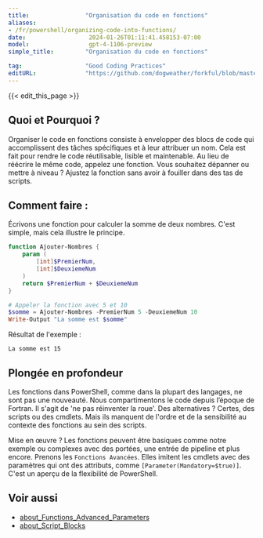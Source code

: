 ```yaml
---
title:                "Organisation du code en fonctions"
aliases:
- /fr/powershell/organizing-code-into-functions/
date:                  2024-01-26T01:11:41.458153-07:00
model:                 gpt-4-1106-preview
simple_title:         "Organisation du code en fonctions"

tag:                  "Good Coding Practices"
editURL:              "https://github.com/dogweather/forkful/blob/master/content/fr/powershell/organizing-code-into-functions.md"
---
```


{{< edit_this_page >}}

## Quoi et Pourquoi ?
Organiser le code en fonctions consiste à envelopper des blocs de code qui accomplissent des tâches spécifiques et à leur attribuer un nom. Cela est fait pour rendre le code réutilisable, lisible et maintenable. Au lieu de réécrire le même code, appelez une fonction. Vous souhaitez dépanner ou mettre à niveau ? Ajustez la fonction sans avoir à fouiller dans des tas de scripts.

## Comment faire :
Écrivons une fonction pour calculer la somme de deux nombres. C'est simple, mais cela illustre le principe.

```PowerShell
function Ajouter-Nombres {
    param (
        [int]$PremierNum,
        [int]$DeuxiemeNum
    )
    return $PremierNum + $DeuxiemeNum
}

# Appeler la fonction avec 5 et 10
$somme = Ajouter-Nombres -PremierNum 5 -DeuxiemeNum 10
Write-Output "La somme est $somme"
```

Résultat de l'exemple :

```
La somme est 15
```

## Plongée en profondeur
Les fonctions dans PowerShell, comme dans la plupart des langages, ne sont pas une nouveauté. Nous compartimentons le code depuis l’époque de Fortran. Il s'agit de 'ne pas réinventer la roue'. Des alternatives ? Certes, des scripts ou des cmdlets. Mais ils manquent de l'ordre et de la sensibilité au contexte des fonctions au sein des scripts.

Mise en œuvre ? Les fonctions peuvent être basiques comme notre exemple ou complexes avec des portées, une entrée de pipeline et plus encore. Prenons les `Fonctions Avancées`. Elles imitent les cmdlets avec des paramètres qui ont des attributs, comme `[Parameter(Mandatory=$true)]`. C'est un aperçu de la flexibilité de PowerShell.

## Voir aussi
- [about_Functions_Advanced_Parameters](https://docs.microsoft.com/fr-fr/powershell/module/microsoft.powershell.core/about/about_functions_advanced_parameters?view=powershell-7.1)
- [about_Script_Blocks](https://docs.microsoft.com/fr-fr/powershell/module/microsoft.powershell.core/about/about_script_blocks?view=powershell-7.1)
